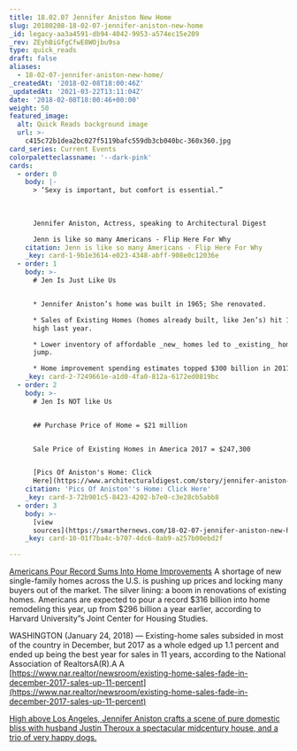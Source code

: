 ```yaml
---
title: 18.02.07 Jennifer Aniston New Home
slug: 20180208-18-02-07-jennifer-aniston-new-home
_id: legacy-aa3a4591-db94-4042-9953-a574ec15e209
_rev: ZEyhBiGfgCfwE8WOjbu9sa
type: quick_reads
draft: false
aliases:
  - 18-02-07-jennifer-aniston-new-home/
_createdAt: '2018-02-08T18:00:46Z'
_updatedAt: '2021-03-22T13:11:04Z'
date: '2018-02-08T18:00:46+00:00'
weight: 50
featured_image:
  alt: Quick Reads background image
  url: >-
    c415c72b1dea2bc027f5119bafc559db3cb040bc-360x360.jpg
card_series: Current Events
colorpaletteclassname: '--dark-pink'
cards:
  - order: 0
    body: |-
      > ‘Sexy is important, but comfort is essential.”  
        
        
        
      Jennifer Aniston, Actress, speaking to Architectural Digest

      Jenn is like so many Americans - Flip Here For Why
    citation: Jenn is like so many Americans - Flip Here For Why
    _key: card-1-9b1e3614-e023-4348-abff-908e0c12036e
  - order: 1
    body: >-
      # Jen Is Just Like Us


      * Jennifer Aniston’s home was built in 1965; She renovated.

      * Sales of Existing Homes (homes already built, like Jen’s) hit 11-year
      high last year.

      * Lower inventory of affordable _new_ homes led to _existing_ home sales
      jump.

      * Home improvement spending estimates topped $300 billion in 2017.
    _key: card-2-7249661e-a1d0-4fa0-812a-6172ed0819bc
  - order: 2
    body: >-
      # Jen Is NOT like Us


      ## Purchase Price of Home = $21 million


      Sale Price of Existing Homes in America 2017 = $247,300


      [Pics Of Aniston's Home: Click
      Here](https://www.architecturaldigest.com/story/jennifer-aniston-los-angeles-home)
    citation: 'Pics Of Aniston''s Home: Click Here'
    _key: card-3-72b901c5-8423-4202-b7e0-c3e28cb5abb8
  - order: 3
    body: >-
      [view
      sources](https://smarthernews.com/18-02-07-jennifer-aniston-new-home/)
    _key: card-10-01f7ba4c-b707-4dc6-8ab9-a257b00ebd2f

---
```

[Americans Pour Record Sums Into Home Improvements](https://www.wsj.com/articles/americans-pour-record-sums-into-home-improvements-1500975001) A shortage of new single-family homes across the U.S. is pushing up prices and locking many buyers out of the market. The silver lining: a boom in renovations of existing homes. Americans are expected to pour a record $316 billion into home remodeling this year, up from $296 billion a year earlier, according to Harvard University”s Joint Center for Housing Studies.

WASHINGTON (January 24, 2018) — Existing-home sales subsided in most of the country in December, but 2017 as a whole edged up 1.1 percent and ended up being the best year for sales in 11 years, according to the National Association of RealtorsA(R).A A [https://www.nar.realtor/newsroom/existing-home-sales-fade-in-december-2017-sales-up-11-percent](https://www.nar.realtor/newsroom/existing-home-sales-fade-in-december-2017-sales-up-11-percent)

[High above Los Angeles, Jennifer Aniston crafts a scene of pure domestic bliss with husband Justin Theroux a spectacular midcentury house, and a trio of very happy dogs.](https://www.architecturaldigest.com/story/jennifer-aniston-los-angeles-home)